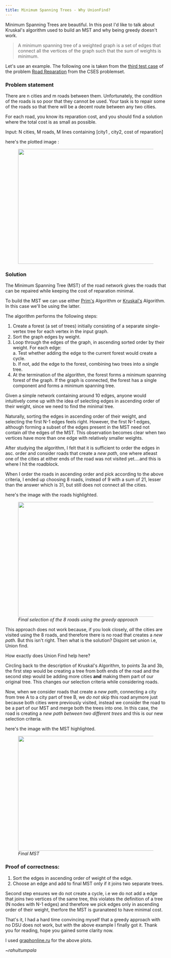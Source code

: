 ```yaml
---
title: Minimum Spanning Trees - Why UnionFind?
---
```


Minimum Spanning Trees are beautiful. In this post I'd like to talk about Kruskal's algorithm used to build an MST and why being greedy doesn't work.

> A minimum spanning tree of a weighted graph is a set of edges that connect all the vertices of the graph such that the sum of weights is minimum.

Let's use an example. The following one is taken from the [third test case](https://cses.fi/view/1/61f27db988c11add4cbc20fa796570475682d59fa75e3abf29677b9ede4a015d) of the problem [Road Reparation](https://cses.fi/problemset/task/1675) from the CSES problemset.

### Problem statement

There are n cities and m roads between them. Unfortunately, the condition of the roads is so poor that they cannot be used. Your task is to repair some of the roads so that there will be a decent route between any two cities.

For each road, you know its reparation cost, and you should find a solution where the total cost is as small as possible.

Input: N cities, M roads, M lines containing [city1 , city2, cost of reparation]


here's the plotted image :

<figure>
<img src="../../source_code/minimum_spanning_tree/graph.PNG" width="640" height="360">
</figure>

### Solution

The Minimum Spanning Tree (MST) of the road network gives the roads that can be repaired while keeping the cost of reparation minimal.

To build the MST we can use either [Prim's](https://en.wikipedia.org/wiki/Prim%27s_algorithm) Algorithm or [Kruskal's](https://en.wikipedia.org/wiki/Kruskal%27s_algorithm) Algorithm. In this case we'll be using the latter.


The algorithm performs the following steps:

1. Create a forest (a set of trees) initially consisting of a separate single-vertex tree for each vertex in the input graph.
2. Sort the graph edges by weight.
3. Loop through the edges of the graph, in ascending sorted order by their weight. For each edge:  \
   a. Test whether adding the edge to the current forest would create a cycle.  \
   b. If not, add the edge to the forest, combining two trees into a single tree.
4. At the termination of the algorithm, the forest forms a minimum spanning forest of the graph. If the graph is connected, the forest has a single component and forms a minimum spanning tree.

Given a simple network containing around 10 edges, anyone would intuitively come up with the idea of selecting edges in ascending order of their weight, since we need to find the minimal tree.

Naturally, sorting the edges in ascending order of their weight, and selecting the first N-1 edges feels right. However, the first N-1 edges, although forming a subset of the edges present in the MST need not contain _all_ the edges of the MST. This observation becomes clear when two vertices have more than one edge with relatively smaller weights.

After studying the algorithm, I felt that it is sufficient to order the edges in asc. order and consider roads that create a _new path_, one where atleast one of the cities at either ends of the road was not visited yet....and this is where I hit the roadblock.

When I order the roads in ascending order and pick according to the above criteria, I ended up choosing 8 roads, instead of 9 with a sum of 21, lesser than the answer which is 31, but still does not connect all the cities.

here's the image with the roads highlighted.

<figure>
<img src="../../source_code/minimum_spanning_tree/kruskals_greedy_only_sort_no_dsu.PNG" width="640" height="360">
<figcaption><i>Final selection of the 8 roads using the greedy approach</i></figcaption>
</figure>


This approach does not work because, if you look closely, _all_ the cities are visited using the 8 roads, and therefore there is no road that creates a _new path_. But this isn't right. Then what is the solution? Disjoint set union i.e, Union find.

How exactly does Union Find help here?

Circling back to the description of Kruskal's Algorithm, to points 3a and 3b, the first step would be creating a tree from both ends of the road and the second step would be adding more cities **and** making them part of our original tree. This changes our selection criteria while considering roads.

Now, when we consider roads that create a _new path_, connecting a city from tree A to a city part of tree B, we _do not_ skip this road anymore just because both cities were previously visited, instead we consider the road to be a part of our MST and merge both the trees into one. In this case, the road is creating a _new path between two different trees_ and this is our new selection criteria.

here's the image with the MST highlighted.

<figure>
<img src="../../source_code/minimum_spanning_tree/kruskals_with_dsu.PNG" width="640" height="360">
<figcaption><i>Final MST</i></figcaption>
</figure>

### Proof of correctness:

1. Sort the edges in ascending order of weight of the edge.
2. Choose an edge and add to final MST only if it joins two separate trees.

Second step ensures we do not create a cycle, i.e we do not add a edge that joins two vertices of the same tree, this violates the definition of a tree (N nodes with N-1 edges) and therefore we pick edges only in ascending order of their weight, therfore the MST is guranateed to have minimal cost.

That's it, I had a hard time convincing myself that a greedy approach with no DSU does not work, but with the above example I finally got it. Thank you for reading, hope you gained some clarity now.

I used [graphonline.ru](https://graphonline.ru/en/) for the above plots.

_~rahultumpala_
